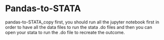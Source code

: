 # Pandas-to-STATA
pandas-to-STATA_copy
first, you should run all the jupyter notebook first in order to have all the data files to run the stata .do files
and then you can open your stata to run the .do file to recreate the outcome.
